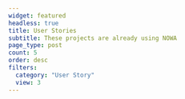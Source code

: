 ```yaml
---
widget: featured
headless: true
title: User Stories
subtitle: These projects are already using NOWA
page_type: post
count: 5
order: desc
filters:
  category: "User Story"
  view: 3
---
```


